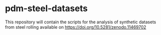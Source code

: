 # pdm-steel-datasets
This repository will contain the scripts for the analysis of synthetic datasets from steel rolling available on https://doi.org/10.5281/zenodo.11469702
